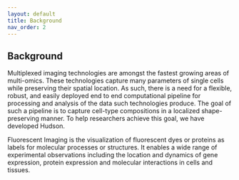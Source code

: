 ```yaml
---
layout: default
title: Background
nav_order: 2
---
```


## Background

<p align="justify ">

Multiplexed imaging technologies are amongst the fastest growing areas of multi-omics. These technologies capture many parameters of single 
cells while preserving their spatial location. As such, there is a need for a flexible, robust, and easily deployed end to end computational 
pipeline for processing and analysis of the data such technologies produce. The goal of such a pipeline is to capture cell-type compositions 
in a localized shape-preserving manner. To help researchers achieve this goal, we have developed Hudson.

</p>


<p align="justify ">

 Fluorescent Imaging is the visualization of fluorescent dyes or proteins as labels for molecular processes or structures. It enables a wide range of
 experimental observations including the location and dynamics of gene expression, protein expression and molecular interactions in cells and tissues.

</p>
